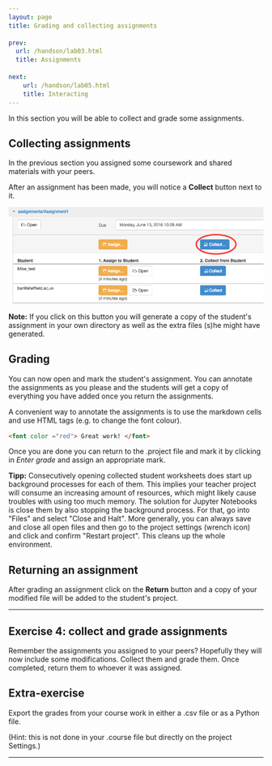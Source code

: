 ```yaml
---
layout: page
title: Grading and collecting assignments

prev:
  url: /handson/lab03.html
  title: Assignments

next:
    url: /handson/lab05.html
    title: Interacting
---
```

In this section you will be able to collect and grade some assignments.

## Collecting assignments
In the previous section you assigned some coursework and shared materials with your peers.

After an assignment has been made, you will notice a **Collect** button next to it.

![collect](./assets/collect_assignment.png)

**Note:** If you click on this button you will generate a copy of the student's assignment in your own directory as well as the extra files (s)he might have generated.

## Grading
You can now open and mark the student's assignment. You can annotate the assignments as you please and the students will get a copy of everything you have added once you return the assignments.

A convenient way to annotate the assignments is to use the markdown cells and use HTML tags (e.g. to change the font colour).

```html
<font color ="red"> Great work! </font>
```
Once you are done you can return to the .project file and mark it by clicking in *Enter grade* and assign an appropriate mark.

**Tipp:** Consecutively opening collected student worksheets does start up background processes for each of them.
This implies your teacher project will consume an increasing amount of resources,
which might likely cause troubles with using too much memory.
The solution for Jupyter Notebooks is close them by also stopping the background process.
For that, go into "Files" and select "Close and Halt".
More generally, you can always save and close all open files and then go to the project settings (wrench icon) and click and confirm "Restart project".
This cleans up the whole environment.

## Returning an assignment
After grading an assignment click on the **Return** button and a copy of your modified file will be added to the student's project.


---

## Exercise 4: collect and grade assignments
Remember the assignments you assigned to your peers? Hopefully they will now include some modifications. Collect them and grade them. Once completed, return them to whoever it was assigned.

## Extra-exercise
Export the grades from your course work in either a .csv file or as a Python file.

(Hint: this is not done in your .course file but directly on the project Settings.)

---
